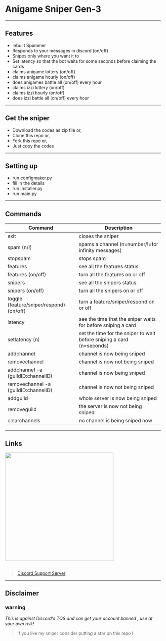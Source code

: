 # Anigame Sniper Gen-3
___
## Features
- Inbuilt Spammer
- Responds to your messages in discord (on/off)
- Snipes only where you want it to
- Set latency so that the bot waits for some seconds before claiming the cards
- claims anigame lottery (on/off)
- claims anigame hourly (on/off)
- does anigames battle all (on/off) every hour
- claims izzi lottery (on/off)
- claims izzi hourly (on/off)
- does izzi battle all (on/off) every hour
___
## Get the sniper
- Download the codes as zip file or,
- Clone this repo or,
- Fork this repo or,
- Just copy the codes
___
## Setting up
- run configmaker.py
- fill in the details
- run installer.py
- run main.py
___
## Commands

| Command | Description |
| ------ | ----------- |
| exit   | closes the sniper |
| spam (n/!) | spams a channel (n=number/!=for infinity messages) |
| stopspam   | stops spam |
| features | see all the features status |
| features (on/off) | turn all the features on or off |
| snipers | see all the snipers status |
| snipers (on/off) | turn all the snipers on or off |
| toggle (feature/sniper/respond) (on/off) | turn a feature/sniper/respond on or off |
| latency   | see the time that the sniper waits for before sniping a card |
| setlatency (n)   | set the time for the sniper to wait before sniping a card (n=seconds) |
| addchannel   | channel is now being sniped |
| removechannel   | channel is now not being sniped |
| addchannel -a (guildID:channelID)   | channel is now being sniped |
| removechannel -a (guildID:channelID)   | channel is now not being sniped |
| addguild   | whole server is now being sniped |
| removeguild   | the server is now not being sniped |
| clearchannels   | no channel is being sniped now |
___
## Links
<a href="https://youtu.be/GJDwxxwwdaU" target="_blank" ><img src="https://github.com/Sebastian09-09/Anigame-Sniper-Gen-3/blob/main/images/Anigame%20Sniper%20Gen-3.png" width="350" /></a>  <br><br>
> <a href="https://discord.gg/GYpvU3CGMq">Discord Support Server</a>
___
## Disclaimer
### warning
*This is against Discord's TOS and can get your account banned , use at your own risk!* 
> If you like my sniper consider putting a star on this repo !

